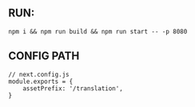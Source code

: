RUN:
----
```
npm i && npm run build && npm run start -- -p 8080
```

CONFIG PATH
-----------
```
// next.config.js
module.exports = {
	assetPrefix: '/translation',
}
```